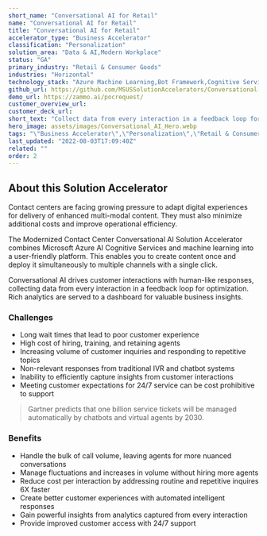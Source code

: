 ```yaml
---
short_name: "Conversational AI for Retail"
name: "Conversational AI for Retail"
title: "Conversational AI for Retail"
accelerator_type: "Business Accelerator"
classification: "Personalization"
solution_area: "Data & AI,Modern Workplace"
status: "GA"
primary_industry: "Retail & Consumer Goods"
industries: "Horizontal"
technology_stack: "Azure Machine Learning,Bot Framework,Cognitive Services"
github_url: https://github.com/MSUSSolutionAccelerators/Conversational-AI-Solution-Accelerator
demo_url: https://zammo.ai/pocrequest/
customer_overview_url: 
customer_deck_url: 
short_text: "Collect data from every interaction in a feedback loop for optimization"
hero_image: assets/images/Conversational_AI_Hero.webp
tags: "\"Business Accelerator\",\"Personalization\",\"Retail & Consumer Goods\",\"Horizontal\",\"Azure Machine Learning\",\"Bot Framework\",\"Cognitive Services\",\"Data & AI\",\"Modern Workplace\",\"GA\""
last_updated: "2022-08-03T17:09:40Z"
related: ""
order: 2
---
```

## About this Solution Accelerator

Contact centers are facing growing pressure to adapt digital experiences for delivery of enhanced multi-modal content. They must also minimize additional costs and improve operational efficiency.

The Modernized Contact Center Conversational AI Solution Accelerator combines Microsoft Azure AI Cognitive Services and machine learning into a user-friendly platform. This enables you to create content once and deploy it simultaneously to multiple channels with a single click.

Conversational AI drives customer interactions with human-like responses, collecting data from every interaction in a feedback loop for optimization. Rich analytics are served to a dashboard for valuable business insights.

### Challenges

* Long wait times that lead to poor customer experience
* High cost of hiring, training, and retaining agents
* Increasing volume of customer inquiries and responding to repetitive topics
* Non-relevant responses from traditional IVR and chatbot systems
* Inability to efficiently capture insights from customer interactions
* Meeting customer expectations for 24/7 service can be cost prohibitive to support

> Gartner predicts that one billion service tickets will be managed automatically by chatbots and virtual agents by 2030.

### Benefits

* Handle the bulk of call volume, leaving agents for more nuanced conversations
* Manage fluctuations and increases in  volume without hiring more agents
* Reduce cost per interaction by addressing routine and repetitive inquires 6X faster
* Create better customer experiences with automated intelligent responses
* Gain powerful insights from analytics captured from every interaction
* Provide improved customer access with 24/7 support
